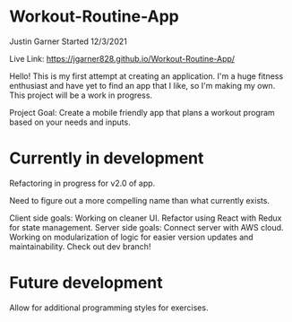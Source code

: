 # Workout-Routine-App
Justin Garner
Started 12/3/2021

Live Link:  https://jgarner828.github.io/Workout-Routine-App/

Hello! This is my first attempt at creating an application. I'm a huge fitness enthusiast and have yet to find an app that I like, so I'm making my own. This project will be a work in progress.

Project Goal: Create a mobile friendly app that plans a workout program based on your needs and inputs.

# Currently in development

Refactoring in progress for v2.0 of app. 

Need to figure out a more compelling name than what currently exists. 

Client side goals: Working on cleaner UI. Refactor using React with Redux for state management. 
Server side goals: Connect server with AWS cloud. Working on modularization of logic for easier version updates and maintainability. Check out dev branch!


# Future development

Allow for additional programming styles for exercises.

